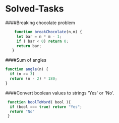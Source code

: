 # Solved-Tasks
   ####Breaking chocolate problem
```javascript
    function breakChocolate(n,m) {
     let bar = n * m - 1;
     if ( bar < 0) return 0;
     return bar;
   }
```
   ####Sum of angles
   ```javascript
   function angle(n) {
     if (n >= 3)
     return (n - 2) * 180;
   }
   ```
  ####Convert boolean values to strings 'Yes' or 'No'.
   ```javascript
    function boolToWord( bool ){
     if (bool === true) return "Yes";
     return "No"
    }
   ```
